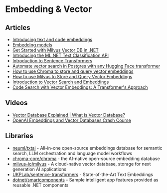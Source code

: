 # Embedding & Vector

## Articles
- [Introducing text and code embeddings](https://openai.com/index/introducing-text-and-code-embeddings/)
- [Embedding models](https://ollama.com/blog/embedding-models)
- [Get Started with Milvus Vector DB in .NET](https://devblogs.microsoft.com/dotnet/get-started-milvus-vector-db-dotnet/)
- [Introducing the ML.NET Text Classification API](https://devblogs.microsoft.com/dotnet/introducing-the-ml-dotnet-text-classification-api-preview/)
- [Introduction to Sentence Transformers](https://www.marqo.ai/course/introduction-to-sentence-transformers)
- [Automate vector search in Postgres with any Hugging Face transformer](https://tembo.io/blog/sentence-transformers)
- [How to use Chroma to store and query vector embeddings](https://stephencollins.tech/posts/how-to-use-chroma-to-store-and-query-vector-embeddings)
- [How to use Milvus to Store and Query Vector Embeddings](https://stephencollins.tech/posts/how-to-use-milvus-to-store-and-query-vector-embeddings)
- [Introduction to Vector Search and Embeddings](https://stephencollins.tech/posts/introduction-to-vector-search-and-embeddings)
- [Code Search with Vector Embeddings: A Transformer's Approach](https://stephencollins.tech/posts/code-search-with-vector-embeddings)

## Videos
- [Vector Database Explained | What is Vector Database?](https://www.youtube.com/watch?v=72XgD322wZ8)
- [OpenAI Embeddings and Vector Databases Crash Course](https://www.youtube.com/watch?v=ySus5ZS0b94)

## Libraries
- [neuml/txtai](https://github.com/neuml/txtai) -  All-in-one open-source embeddings database for semantic search, LLM orchestration and language model workflows
- [chroma-core/chroma](https://github.com/chroma-core/chroma) - the AI-native open-source embedding database
- [milvus-io/milvus](https://github.com/milvus-io/milvus) - A cloud-native vector database, storage for next generation AI applications
- [UKPLab/sentence-transformers](https://github.com/UKPLab/sentence-transformers/) - State-of-the-Art Text Embeddings
- [dotnet/smartcomponents](https://github.com/dotnet/smartcomponents) - Sample intelligent app features provided as reusable .NET components